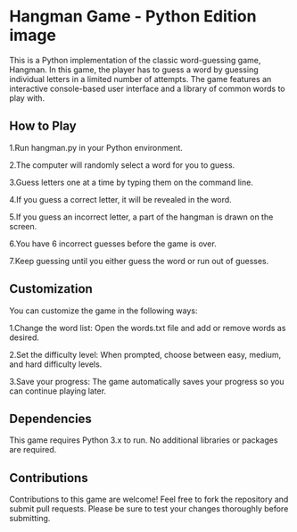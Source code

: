 # Hangman Game - Python Edition image
This is a Python implementation of the classic word-guessing game, Hangman. In this game, the player has to guess a word by guessing individual letters in a limited number of attempts. The game features an interactive console-based user interface and a library of common words to play with.

## How to Play
1.Run hangman.py in your Python environment.

2.The computer will randomly select a word for you to guess.

3.Guess letters one at a time by typing them on the command line.

4.If you guess a correct letter, it will be revealed in the word.

5.If you guess an incorrect letter, a part of the hangman is drawn on the screen.

6.You have 6 incorrect guesses before the game is over.

7.Keep guessing until you either guess the word or run out of guesses.

## Customization
You can customize the game in the following ways:

1.Change the word list: Open the words.txt file and add or remove words as desired.

2.Set the difficulty level: When prompted, choose between easy, medium, and hard difficulty levels.

3.Save your progress: The game automatically saves your progress so you can continue playing later.

## Dependencies
This game requires Python 3.x to run. No additional libraries or packages are required.

## Contributions
Contributions to this game are welcome! Feel free to fork the repository and submit pull requests. Please be sure to test your changes thoroughly before submitting.

